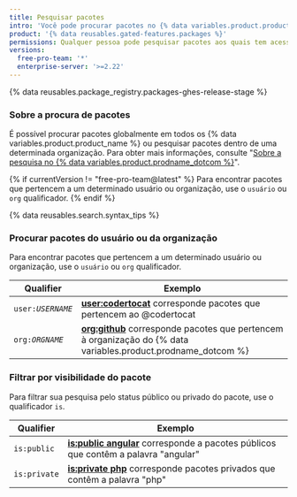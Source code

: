 ```yaml
---
title: Pesquisar pacotes
intro: 'Você pode procurar pacotes no {% data variables.product.product_name %} e limitar os resultados usando qualificadores de pesquisa.'
product: '{% data reusables.gated-features.packages %}'
permissions: Qualquer pessoa pode pesquisar pacotes aos quais tem acesso.
versions:
  free-pro-team: '*'
  enterprise-server: '>=2.22'
---
```


{% data reusables.package_registry.packages-ghes-release-stage %}

### Sobre a procura de pacotes

É possível procurar pacotes globalmente em todos os {% data variables.product.product_name %} ou pesquisar pacotes dentro de uma determinada organização. Para obter mais informações, consulte "[Sobre a pesquisa no {% data variables.product.prodname_dotcom %}](/articles/about-searching-on-github)".

{% if currentVersion != "free-pro-team@latest" %}
Para encontrar pacotes que pertencem a um determinado usuário ou organização, use o `usuário` ou `org` qualificador.
{% endif %}

{% data reusables.search.syntax_tips %}

### Procurar pacotes do usuário ou da organização

Para encontrar pacotes que pertencem a um determinado usuário ou organização, use o `usuário` ou `org` qualificador.

| Qualifier                 | Exemplo                                                                                                                                                                               |
| ------------------------- | ------------------------------------------------------------------------------------------------------------------------------------------------------------------------------------- |
| <code>user:<em>USERNAME</em></code> | [**user:codertocat**](https://github.com/search?q=user%3Acodertocat&type=RegistryPackages) corresponde pacotes que pertencem ao @codertocat                                           |
| <code>org:<em>ORGNAME</em></code> | [**org:github**](https://github.com/search?q=org%3Agithub&type=RegistryPackages) corresponde pacotes que pertencem à organização do {% data variables.product.prodname_dotcom %} |

### Filtrar por visibilidade do pacote

Para filtrar sua pesquisa pelo status público ou privado do pacote, use o qualificador `is`.

| Qualifier    | Exemplo                                                                                                                                                      |
| ------------ | ------------------------------------------------------------------------------------------------------------------------------------------------------------ |
| `is:public`  | [**is:public angular**](https://github.com/search?q=is%3Apublic+angular&type=RegistryPackages) corresponde a pacotes públicos que contêm a palavra "angular" |
| `is:private` | [**is:private php**](https://github.com/search?q=is%3Aprivate+php&type=RegistryPackages) corresponde pacotes privados que contêm a palavra "php"             |

